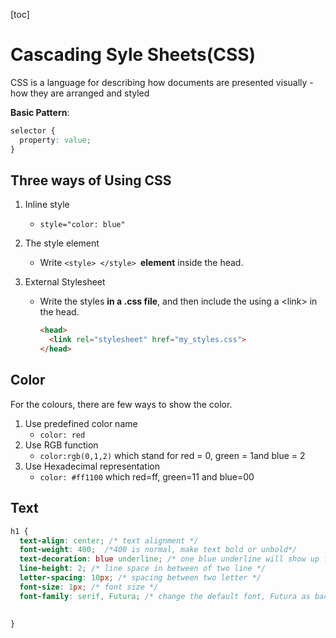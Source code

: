 [toc]



# Cascading Syle Sheets(CSS)

CSS is a language for describing how documents are presented visually - how they are arranged and styled

**Basic Pattern**:

```css
selector {
  property: value;
}
```

## **Three ways of Using CSS**

1. Inline style

   - `style="color: blue"`

2. The style element

   - Write `<style> </style> `**element** inside the head.

3. External Stylesheet

   - Write the styles **in a .css file**, and then include the using a \<link> in the head.

     ```html
     <head>
       <link rel="stylesheet" href="my_styles.css">
     </head>
     
     ```

## Color

For the colours, there are few ways to show the color.

1. Use predefined color name
   - `color: red`
2. Use RGB function
   - `color:rgb(0,1,2)` which stand for red = 0, green = 1and blue = 2
3. Use Hexadecimal representation
   - `color: #ff1100` which red=ff, green=11 and blue=00

## Text

```css
h1 {
  text-align: center; /* text alignment */
  font-weight: 400;  /*400 is normal, make text bold or unbold*/
  text-decoration: blue underline; /* one blue underline will show up for the text */
  line-height: 2; /* line space in between of two line */
  letter-spacing: 10px; /* spacing between two letter */
  font-size: 1px; /* font size */
  font-family: serif, Futura; /* change the default font, Futura as backup font*/
  

}
```

